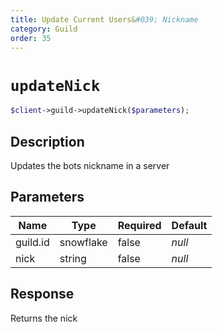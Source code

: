 ```yaml
---
title: Update Current Users&#039; Nickname
category: Guild
order: 35
---
```


# `updateNick`

```php
$client->guild->updateNick($parameters);
```

## Description

Updates the bots nickname in a server

## Parameters


Name | Type | Required | Default
--- | --- | --- | ---
guild.id | snowflake | false | *null*
nick | string | false | *null*

## Response

Returns the nick

